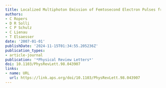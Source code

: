 ```yaml
---
title: Localized Multiphoton Emission of Femtosecond Electron Pulses from Metal Nanotips
authors:
- C Ropers
- D R Solli
- C P Schulz
- C Lienau
- T Elsaesser
date: '2007-01-01'
publishDate: '2024-11-15T01:34:55.205236Z'
publication_types:
- article-journal
publication: '*Physical Review Letters*'
doi: 10.1103/PhysRevLett.98.043907
links:
- name: URL
  url: https://link.aps.org/doi/10.1103/PhysRevLett.98.043907
---
```

